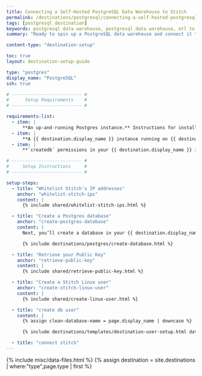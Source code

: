 ```yaml
---
title: Connecting a Self-Hosted PostgreSQL Data Warehouse to Stitch
permalink: /destinations/postgresql/connecting-a-self-hosted-postgresql-data-warehouse-to-stitch
tags: [postgresql_destination]
keywords: postgresql data warehouse, postgresql data warehouse, etl to postgres, postgres etl, postgresql etl
summary: "Ready to spin up a PostgreSQL data warehouse and connect it to Stitch? This step-by-step tutorial will walk you through every part of the process."

content-type: "destination-setup"

toc: true
layout: destination-setup-guide

type: "postgres"
display_name: "PostgreSQL"
ssh: true

# -------------------------- #
#      Setup Requirements    #
# -------------------------- #

requirements-list:
  - item: |
      **An up-and-running Postgres instance.** Instructions for installing {{ destination.display_name }} and creating an initial database are outside the scope of this tutorial; our instructions assume that you have a {{ destination.display_name }} instance up and running. For help installing and getting started with {{ destination.display_name }}, refer to the [Postgres documentation](https://www.postgresql.org/docs/).
  - item: |
      **A {{ destination.display_name }} instance running on {{ destination.supported-versions }} or above.** While this isn't something that Stitch strictly enforces, we recommend keeping your [version current as a best practice](http://www.postgresql.org/support/versioning/).
  - item: |
      **`createdb` permissions in your {{ destination.display_name }} instance.** This is required to create a database for Stitch.

# -------------------------- #
#     Setup Instructions     #
# -------------------------- #

setup-steps:
  - title: "Whitelist Stitch's IP addresses"
    anchor: "whitelist-stitch-ips"
    content: |
      {% include shared/whitelist-stitch-ips.html %}

  - title: "Create a Postgres database"
    anchor: "create-postgres-database"
    content: |
      Next, you’ll create a database in your {{ destination.display_name }} instance for Stitch. This is where data replicated by Stitch will be stored.

      {% include destinations/postgres/create-database.html %}

  - title: "Retrieve your Public Key"
    anchor: "retrieve-public-key"
    content: |
      {% include shared/retrieve-public-key.html %}

  - title: "Create a Stitch Linux user"
    anchor: "create-stitch-linux-user"
    content: |
      {% include shared/create-linux-user.html %}

  - title: "create db user"
    content: |
      {% assign clean-database-name = page.display_name | downcase %}

      {% include destinations/templates/destination-user-setup.html database-type=clean-database-name %}

  - title: "connect stitch"
---
```

{% include misc/data-files.html %}
{% assign destination = site.destinations | where:"type",page.type | first %}